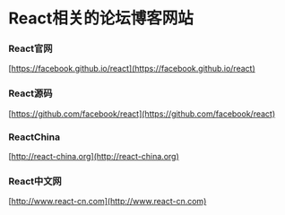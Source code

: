 # React相关的论坛博客网站  

### React官网  
[https://facebook.github.io/react](https://facebook.github.io/react)  

### React源码  
[https://github.com/facebook/react](https://github.com/facebook/react)  

### ReactChina  
[http://react-china.org](http://react-china.org)

### React中文网  
[http://www.react-cn.com](http://www.react-cn.com)